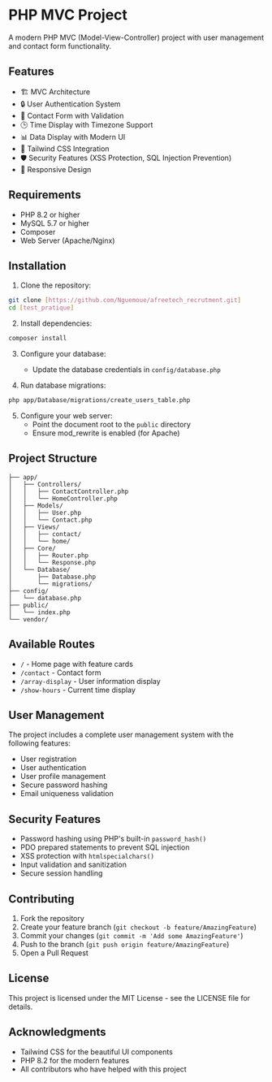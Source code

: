 # PHP MVC Project

A modern PHP MVC (Model-View-Controller) project with user management and contact form functionality.

## Features

- 🏗️ MVC Architecture
- 🔒 User Authentication System
- 📝 Contact Form with Validation
- 🕒 Time Display with Timezone Support
- 📊 Data Display with Modern UI
- 🎨 Tailwind CSS Integration
- 🛡️ Security Features (XSS Protection, SQL Injection Prevention)
- 📱 Responsive Design

## Requirements

- PHP 8.2 or higher
- MySQL 5.7 or higher
- Composer
- Web Server (Apache/Nginx)

## Installation

1. Clone the repository:
```bash
git clone [https://github.com/Nguemoue/afreetech_recrutment.git]
cd [test_pratique]
```

2. Install dependencies:
```bash
composer install
```

3. Configure your database:
   - Update the database credentials in `config/database.php`

4. Run database migrations:
```bash
php app/Database/migrations/create_users_table.php
```

5. Configure your web server:
   - Point the document root to the `public` directory
   - Ensure mod_rewrite is enabled (for Apache)

## Project Structure

```
├── app/
│   ├── Controllers/
│   │   ├── ContactController.php
│   │   └── HomeController.php
│   ├── Models/
│   │   ├── User.php
│   │   └── Contact.php
│   ├── Views/
│   │   ├── contact/
│   │   └── home/
│   ├── Core/
│   │   ├── Router.php
│   │   └── Response.php
│   └── Database/
│       ├── Database.php
│       └── migrations/
├── config/
│   └── database.php
├── public/
│   └── index.php
└── vendor/
```

## Available Routes

- `/` - Home page with feature cards
- `/contact` - Contact form
- `/array-display` - User information display
- `/show-hours` - Current time display

## User Management

The project includes a complete user management system with the following features:

- User registration
- User authentication
- User profile management
- Secure password hashing
- Email uniqueness validation

## Security Features

- Password hashing using PHP's built-in `password_hash()`
- PDO prepared statements to prevent SQL injection
- XSS protection with `htmlspecialchars()`
- Input validation and sanitization
- Secure session handling

## Contributing

1. Fork the repository
2. Create your feature branch (`git checkout -b feature/AmazingFeature`)
3. Commit your changes (`git commit -m 'Add some AmazingFeature'`)
4. Push to the branch (`git push origin feature/AmazingFeature`)
5. Open a Pull Request

## License

This project is licensed under the MIT License - see the LICENSE file for details.

## Acknowledgments

- Tailwind CSS for the beautiful UI components
- PHP 8.2 for the modern features
- All contributors who have helped with this project 